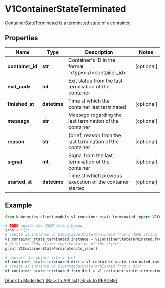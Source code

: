 # V1ContainerStateTerminated

ContainerStateTerminated is a terminated state of a container.

## Properties

Name | Type | Description | Notes
------------ | ------------- | ------------- | -------------
**container_id** | **str** | Container&#39;s ID in the format &#39;&lt;type&gt;://&lt;container_id&gt;&#39; | [optional] 
**exit_code** | **int** | Exit status from the last termination of the container | 
**finished_at** | **datetime** | Time at which the container last terminated | [optional] 
**message** | **str** | Message regarding the last termination of the container | [optional] 
**reason** | **str** | (brief) reason from the last termination of the container | [optional] 
**signal** | **int** | Signal from the last termination of the container | [optional] 
**started_at** | **datetime** | Time at which previous execution of the container started | [optional] 

## Example

```python
from kubernetes.client.models.v1_container_state_terminated import V1ContainerStateTerminated

# TODO update the JSON string below
json = "{}"
# create an instance of V1ContainerStateTerminated from a JSON string
v1_container_state_terminated_instance = V1ContainerStateTerminated.from_json(json)
# print the JSON string representation of the object
print V1ContainerStateTerminated.to_json()

# convert the object into a dict
v1_container_state_terminated_dict = v1_container_state_terminated_instance.to_dict()
# create an instance of V1ContainerStateTerminated from a dict
v1_container_state_terminated_form_dict = v1_container_state_terminated.from_dict(v1_container_state_terminated_dict)
```
[[Back to Model list]](../README.md#documentation-for-models) [[Back to API list]](../README.md#documentation-for-api-endpoints) [[Back to README]](../README.md)



